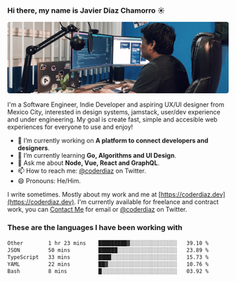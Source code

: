 ### Hi there, my name is Javier Diaz Chamorro ☀️
![My Setup](./cover.png)

I'm a Software Engineer, Indie Developer and aspiring UX/UI designer from Mexico City, interested in design systems, jamstack, user/dev experience and under engineering. My goal is create fast, simple and accesible web experiences for everyone to use and enjoy!

<!--
**coderdiaz/coderdiaz** is a ✨ _special_ ✨ repository because its `README.md` (this file) appears on your GitHub profile.

Here are some ideas to get you started:

- 🔭 I’m currently working on ...
- 🌱 I’m currently learning ...
- 👯 I’m looking to collaborate on ...
- 🤔 I’m looking for help with ...
- 💬 Ask me about ...
- 📫 How to reach me: ...
- 😄 Pronouns: ...
- ⚡ Fun fact: ...
-->

- 🔭  I’m currently working on **A platform to connect developers and designers**.
- 🌱  I’m currently learning **Go, Algorithms and UI Design**.
- 💬  Ask me about **Node, Vue, React and GraphQL**.
- 📫  How to reach me: [@coderdiaz](https://twitter.com/coderdiaz) on Twitter.
- 😄  Pronouns: He/Him.

I write sometimes. Mostly about my work and me at [https://coderdiaz.dev](https://coderdiaz.dev). I'm currently available for freelance and contract work, you can [Contact Me](mailto:hey@coderdiaz.me) for email or [@coderdiaz](https://twitter.com/coderdiaz) on Twitter.

### These are the languages I have been working with
<!--START_SECTION:waka-->
```text
Other        1 hr 23 mins    █████████▓░░░░░░░░░░░░░░░   39.10 % 
JSON         50 mins         ██████░░░░░░░░░░░░░░░░░░░   23.89 % 
TypeScript   33 mins         ████░░░░░░░░░░░░░░░░░░░░░   15.73 % 
YAML         22 mins         ██▓░░░░░░░░░░░░░░░░░░░░░░   10.76 % 
Bash         8 mins          █░░░░░░░░░░░░░░░░░░░░░░░░   03.92 % 
```
<!--END_SECTION:waka-->
